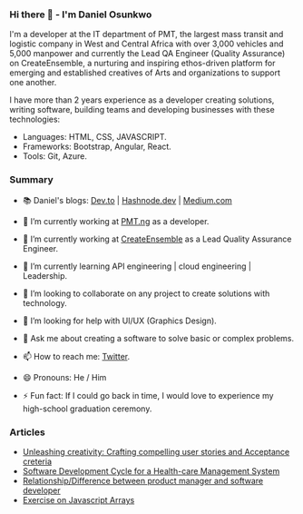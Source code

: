 ### Hi there 👋 - I'm Daniel Osunkwo

<!--
**Dannyowk30/Dannyowk30** is a ✨ _special_ ✨ repository because its `README.md` (this file) appears on your GitHub profile.-->

I'm a developer at the IT department of PMT, the largest mass transit and logistic company in West and Central Africa with over 3,000 vehicles and 5,000 manpower and 
currently the Lead QA Engineer (Quality Assurance) on CreateEnsemble, a nurturing and inspiring ethos-driven platform for emerging and established creatives of Arts and organizations to support one another.

I have more than 2 years experience as a developer creating solutions, writing software, building teams and developing businesses with these technologies:

- Languages: HTML, CSS, JAVASCRIPT.
- Frameworks: Bootstrap, Angular, React.
- Tools: Git, Azure.

### Summary

- 📚 Daniel's blogs: [Dev.to](https://dev.to/daxxy) | [Hashnode.dev](https://daxxy.hashnode.dev/) | [Medium.com](https://medium.com/@osunkwodaniel24/)

- 🔭 I’m currently working at [PMT.ng](https://pmt.ng/) as a developer.
- 🔭 I’m currently working at [CreateEnsemble](https://createensemble.com/) as a Lead Quality Assurance Engineer.
- 🌱 I’m currently learning API engineering | cloud engineering | Leadership.
- 👯 I’m looking to collaborate on any project to create solutions with technology.
- 🤔 I’m looking for help with UI/UX (Graphics Design).
- 💬 Ask me about creating a software to solve basic or complex problems.
- 📫 How to reach me: [Twitter](https://twitter.com/el_daxxy).
- 😄 Pronouns: He / Him 
- ⚡ Fun fact: If I could go back in time, I would love to experience my high-school graduation ceremony.

### Articles
- [Unleashing creativity: Crafting compelling user stories and Acceptance creteria](https://medium.com/@osunkwodaniel24/unleashing-creativity-crafting-compelling-user-story-and-acceptance-criteria-articles-6785b68eb5a1)
- [Software Development Cycle for a Health-care Management System](https://medium.com/@osunkwodaniel24/software-development-cycle-for-a-health-care-management-system-db89781524e8)
- [Relationship/Difference between product manager and software developer](https://medium.com/@osunkwodaniel24/relationship-difference-between-product-manager-and-software-developer-c0832b39071c)  
- [Exercise on Javascript Arrays](https://daxxy.hashnode.dev/exercise-on-js-array)
